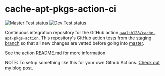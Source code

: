 # cache-apt-pkgs-action-ci

[![Master Test status](https://github.com/awalsh128/cache-apt-pkgs-action-ci/actions/workflows/master_test.yml/badge.svg)](https://github.com/awalsh128/cache-apt-pkgs-action-ci/actions/workflows/master_test.yml)
[![Dev Test status](https://github.com/awalsh128/cache-apt-pkgs-action-ci/actions/workflows/dev_test.yml/badge.svg)](https://github.com/awalsh128/cache-apt-pkgs-action-ci/actions/workflows/dev_test.yml)

Continuous integration repository for the GitHub action [``awalsh128/cache-apt-pkgs-action``](https://github.com/awalsh128/cache-apt-pkgs-action). This repository's GitHub action tests from the [staging branch](https://github.com/awalsh128/cache-apt-pkgs-action/tree/staging) so that all new changes are vetted before going into [master](https://github.com/awalsh128/cache-apt-pkgs-action/tree/master).

See the action [README.md](https://github.com/awalsh128/cache-apt-pkgs-action/README.md) for more information.

NOTE: To setup something like this for your own Github Actions. [Check out my blog post.](https://awalsh128.com/automated-testing-for-github-actions/)
